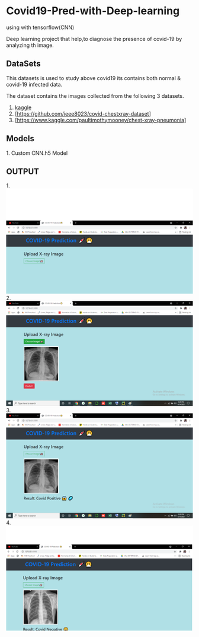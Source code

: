 # Covid19-Pred-with-Deep-learning
using with tensorflow(CNN)

Deep learning project that help,to diagnose the presence of covid-19 by analyzing th image.

<h2> DataSets</h2>
This datasets is used to study above covid19 its contains both normal & covid-19 infected data.

The dataset contains the images collected from the following 3 datasets.

1. [kaggle](https://www.kaggle.com/praveengovi/coronahack-chest-xraydataset)
2. [https://github.com/ieee8023/covid-chestxray-dataset]
3. [https://www.kaggle.com/paultimothymooney/chest-xray-pneumonia]

<h2> Models</h2>
1. Custom CNN.h5 Model


<h2>OUTPUT</h2>
1. <img src="/5.png" width=800>
2. <img src="/2.png" width=800>
3. <img src="/3.png" width=800>
4. <img src="/4.png" width=800>
